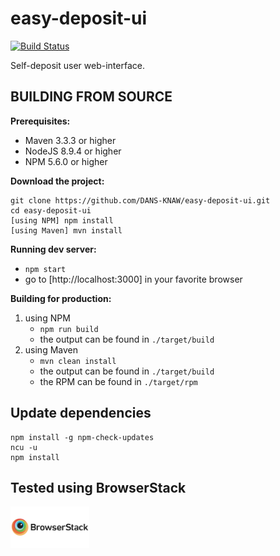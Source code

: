 easy-deposit-ui
===============

[![Build Status](https://travis-ci.org/DANS-KNAW/easy-deposit-ui.svg?branch=master)](https://travis-ci.org/DANS-KNAW/easy-deposit-ui)

Self-deposit user web-interface.


BUILDING FROM SOURCE
--------------------

**Prerequisites:**

* Maven 3.3.3 or higher
* NodeJS 8.9.4 or higher
* NPM 5.6.0 or higher

**Download the project:**

    git clone https://github.com/DANS-KNAW/easy-deposit-ui.git
    cd easy-deposit-ui
    [using NPM] npm install
    [using Maven] mvn install

**Running dev server:**

* `npm start`
* go to [http://localhost:3000] in your favorite browser

**Building for production:**

1. using NPM
    * `npm run build`
    * the output can be found in `./target/build`
2. using Maven
    * `mvn clean install`
    * the output can be found in `./target/build`
    * the RPM can be found in `./target/rpm`

Update dependencies
-------------------

    npm install -g npm-check-updates
    ncu -u
    npm install

Tested using BrowserStack
-------------------------

<a href="https://www.browserstack.com/"><img src="browserstack-logo-600x315.png" width="25%" height="25%" /></a>
